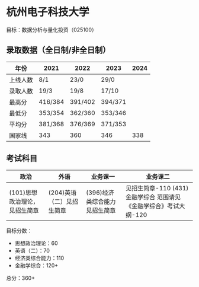 # 杭州电子科技大学

目标：数据分析与量化投资（025100）

## 录取数据（全日制/非全日制）

| 年份   | 2021    | 2022    | 2023    | 2024 |
|------|---------|---------|---------|------|
| 上线人数 | 8/1     | 23/0    | 29/0    |      |
| 录取人数 | 19/3    | 19/8    | 17/10   |      |
| 最高分  | 416/384 | 391/402 | 394/371 |      |
| 最低分  | 353/354 | 362/360 | 353/346 |      |
| 平均分  | 381/368 | 376/369 | 371/353 |      |
| 国家线  | 343     | 360     | 346     | 338  |

## 考试科目

| 政治                  | 外语                 | 业务课一                  | 业务课二                                        |
|---------------------|--------------------|-----------------------|---------------------------------------------|
| (101)思想政治理论，见招生简章 | (204)英语（二）见招生简章 | (396)经济类综合能力 见招生简章 | 见招生简章-110    (431)金融学综合 范围请见《金融学综合》考试大纲-120 |

目标分数：

- 思想政治理论：60
- 英语（二）：70
- 经济类综合能力：110
- 金融学综合：120+

总分：360+
